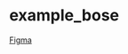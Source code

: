 # example_bose
[Figma](https://www.figma.com/design/gBSCHHxjiGT8O3edFBowAL/BOSE-Landing?node-id=0-1&t=6r5G5QyVQnMtYDLD-1)
